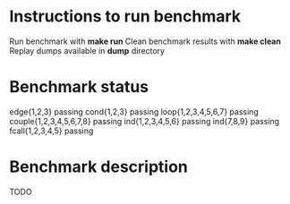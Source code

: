 # Instructions to run benchmark
Run benchmark with **make run**
Clean benchmark results with **make clean**
Replay dumps available in **dump** directory

# Benchmark status
edge{1,2,3}                 passing
cond{1,2,3}                 passing
loop{1,2,3,4,5,6,7}         passing
couple{1,2,3,4,5,6,7,8}     passing
ind{1,2,3,4,5,6}            passing
ind{7,8,9}                  passing
fcall{1,2,3,4,5}            passing

# Benchmark description
TODO